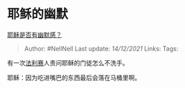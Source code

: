 # 耶稣的幽默
[耶稣是否有幽默感？](https://www.zhihu.com/question/29425311/answer/2268066785)

> Author: #NellNell 
> Last update: *14/12/2021* 
> Links:
> Tags:  

有一次[法利赛](https://www.zhihu.com/search?q=%E6%B3%95%E5%88%A9%E8%B5%9B&search_source=Entity&hybrid_search_source=Entity&hybrid_search_extra=%7B%22sourceType%22%3A%22answer%22%2C%22sourceId%22%3A2268066785%7D)人责问耶稣的门徒怎么不洗手。

耶稣：因为吃进嘴巴的东西最后会落在马桶里啊。